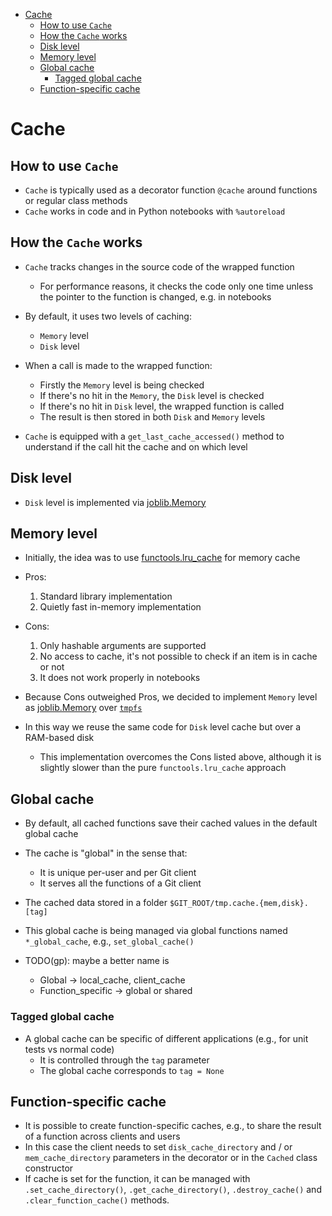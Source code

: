 

<!-- toc -->

- [Cache](#cache)
  * [How to use `Cache`](#how-to-use-cache)
  * [How the `Cache` works](#how-the-cache-works)
  * [Disk level](#disk-level)
  * [Memory level](#memory-level)
  * [Global cache](#global-cache)
    + [Tagged global cache](#tagged-global-cache)
  * [Function-specific cache](#function-specific-cache)

<!-- tocstop -->

# Cache

## How to use `Cache`

- `Cache` is typically used as a decorator function `@cache` around functions or
  regular class methods
- `Cache` works in code and in Python notebooks with `%autoreload`

## How the `Cache` works

- `Cache` tracks changes in the source code of the wrapped function
  - For performance reasons, it checks the code only one time unless the pointer
    to the function is changed, e.g. in notebooks

- By default, it uses two levels of caching:
  - `Memory` level
  - `Disk` level

- When a call is made to the wrapped function:
  - Firstly the `Memory` level is being checked
  - If there's no hit in the `Memory`, the `Disk` level is checked
  - If there's no hit in `Disk` level, the wrapped function is called
  - The result is then stored in both `Disk` and `Memory` levels

- `Cache` is equipped with a `get_last_cache_accessed()` method to understand if
  the call hit the cache and on which level

## Disk level

- `Disk` level is implemented via
  [joblib.Memory](https://joblib.readthedocs.io/en/latest/generated/joblib.Memory.html)

## Memory level

- Initially, the idea was to use
  [functools.lru_cache](https://docs.python.org/3/library/functools.html#functools.lru_cache)
  for memory cache

- Pros:

  1. Standard library implementation
  2. Quietly fast in-memory implementation

- Cons:

  1. Only hashable arguments are supported
  2. No access to cache, it's not possible to check if an item is in cache or
     not
  3. It does not work properly in notebooks

- Because Cons outweighed Pros, we decided to implement `Memory` level as
  [joblib.Memory](https://joblib.readthedocs.io/en/latest/generated/joblib.Memory.html)
  over [`tmpfs`](https://uk.wikipedia.org/wiki/Tmpfs)
- In this way we reuse the same code for `Disk` level cache but over a RAM-based
  disk
  - This implementation overcomes the Cons listed above, although it is slightly
    slower than the pure `functools.lru_cache` approach

## Global cache

- By default, all cached functions save their cached values in the default
  global cache
- The cache is "global" in the sense that:
  - It is unique per-user and per Git client
  - It serves all the functions of a Git client
- The cached data stored in a folder `$GIT_ROOT/tmp.cache.{mem,disk}.[tag]`
- This global cache is being managed via global functions named
  `*_global_cache`, e.g., `set_global_cache()`

- TODO(gp): maybe a better name is
  - Global -> local_cache, client_cache
  - Function_specific -> global or shared

### Tagged global cache

- A global cache can be specific of different applications (e.g., for unit tests
  vs normal code)
  - It is controlled through the `tag` parameter
  - The global cache corresponds to `tag = None`

## Function-specific cache

- It is possible to create function-specific caches, e.g., to share the result
  of a function across clients and users
- In this case the client needs to set `disk_cache_directory` and / or
  `mem_cache_directory` parameters in the decorator or in the `Cached` class
  constructor
- If cache is set for the function, it can be managed with
  `.set_cache_directory()`, `.get_cache_directory()`, `.destroy_cache()` and
  `.clear_function_cache()` methods.
